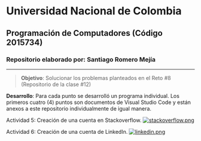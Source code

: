 # **Universidad Nacional de Colombia**
## **Programación de Computadores (Código 2015734)**
### **Repositorio elaborado por:** Santiago Romero Mejía
___

>**Objetivo**: Solucionar los problemas planteados en el Reto #8 (Repositorio de la clase #12)

**Desarrollo**: Para cada punto se desarrolló un programa individual. Los primeros cuatro (4) puntos son documentos de Visual Studio Code y están anexos a este repositorio individualmente de igual manera.

Actividad 5: Creación de una cuenta en Stackoverflow.
[![stackoverflow.png](https://i.postimg.cc/yx7FSHgD/stackoverflow.png)](https://postimg.cc/YGy4JTx7)

Actividad 6: Creación de una cuenta de LinkedIn.
[![linkedin.png](https://i.postimg.cc/cL5CRNjv/linkedin.png)](https://postimg.cc/PCYdH0dH)
